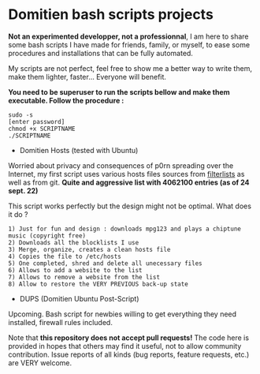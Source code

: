 # Domitien bash scripts projects

**Not an experimented developper, not a professionnal**, I am here to share some bash scripts I have made for friends, family, or myself, to ease some procedures and installations that can be fully automated.

My scripts are not perfect, feel free to show me a better way to write them, make them lighter, faster... Everyone will benefit.

**You need to be superuser to run the scripts bellow and make them executable. Follow the procedure :**

    sudo -s
    [enter password]
    chmod +x SCRIPTNAME
    ./SCRIPTNAME

- Domitien Hosts (tested with Ubuntu)

Worried about privacy and consequences of p0rn spreading over the Internet, my first script uses various hosts files sources from [filterlists](https://filterlists.com/lists/pl-host-file) as well as from git.
**Quite and aggressive list with 4062100 entries (as of 24 sept. 22)**

This script works perfectly but the design might not be optimal.
What does it do ?

    1) Just for fun and design : downloads mpg123 and plays a chiptune music (copyright free)
    2) Downloads all the blocklists I use
    3) Merge, organize, creates a clean hosts file
    4) Copies the file to /etc/hosts
    5) One completed, shred and delete all unecessary files
    6) Allows to add a website to the list
    7) Allows to remove a website from the list
    8) Allow to restore the VERY PREVIOUS back-up state
    
- DUPS (Domitien Ubuntu Post-Script)

Upcoming.
Bash script for newbies willing to get everything they need installed, firewall rules included.

Note that **this repository does not accept pull requests!** The code here is provided in hopes that others may find it useful, not to allow community contribution. Issue reports of all kinds (bug reports, feature requests, etc.) are VERY welcome.
